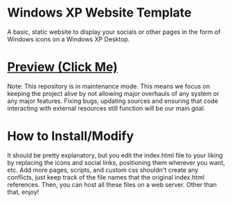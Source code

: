 # Windows XP Website Template
A basic, static website to display your socials or other pages in the form of Windows icons on a Windows XP Desktop.
# [Preview (Click Me)](https://kevin-kwan.github.io/WindowsXPWebsite/)
Note: This repository is in maintenance mode. This means we focus on keeping the project alive by not allowing major overhauls of any system or any major features. Fixing bugs, updating sources and ensuring that code interacting with external resources still function will be our main goal.
# How to Install/Modify
It should be pretty explanatory, but you edit the index.html file to your liking by replacing the icons and social links, positioning them wherever you want, etc.
Add more pages, scripts, and custom css shouldn't create any conflicts, just keep track of the file names that the original index.html references.
Then, you can host all these files on a web server.
Other than that, enjoy!
